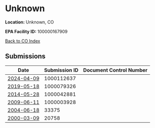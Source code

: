 # Unknown

**Location:** Unknown, CO

**EPA Facility ID:** 100000167909

[Back to CO Index](../../index.md)

## Submissions

| Date | Submission ID | Document Control Number |
|------|--------------|-------------------------|
| [2024-04-09](submissions/1000112637.md) | 1000112637 |  |
| [2019-05-18](submissions/1000079326.md) | 1000079326 |  |
| [2014-05-28](submissions/1000042881.md) | 1000042881 |  |
| [2009-06-11](submissions/1000003928.md) | 1000003928 |  |
| [2004-06-18](submissions/33375.md) | 33375 |  |
| [2000-03-09](submissions/20758.md) | 20758 |  |
